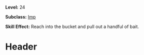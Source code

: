 <!-- TITLE: Skill: Dig Grubs -->
<!-- SUBTITLE:  If worms are your thing...-->

**Level:** 24

**Subclass:** [Imp](imp)

**Skill Effect:** Reach into the bucket and pull out a handful of bait.

# Header